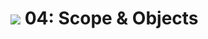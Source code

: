# ![](https://ga-dash.s3.amazonaws.com/production/assets/logo-9f88ae6c9c3871690e33280fcf557f33.png) 04: Scope & Objects
